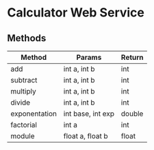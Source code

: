 # Calculator Web Service

## Methods
| Method        | Params            | Return |
| ------------- | ----------------- | ------ |
| add           | int a, int b      | int    |
| subtract      | int a, int b      | int    |
| multiply      | int a, int b      | int    |
| divide        | int a, int b      | int    |
| exponentation | int base, int exp | double |
| factorial     | int a             | int    |
| module        | float a, float b  | float  |
